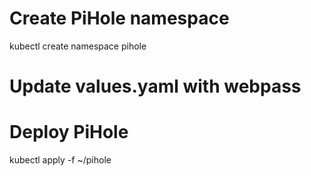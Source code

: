 # Create PiHole namespace
kubectl create namespace pihole

# Update values.yaml with webpass

# Deploy PiHole
kubectl apply -f ~/pihole